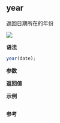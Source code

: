 ## year

返回日期所在的年份

![](https://img.shields.io/badge/-Date-blue)

**语法**

```js
year(date);
```

**参数**

**返回值**

**示例**

```js

```

**参考**

